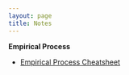 ```yaml
---
layout: page
title: Notes
---
```



**Empirical Process**
* [Empirical Process Cheatsheet](/notes/empirical_process/empirical_process.pdf)
